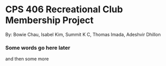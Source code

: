 # CPS 406 Recreational Club Membership Project
By: Bowie Chau, Isabel Kim, Summit K C, Thomas Imada, Adeshvir Dhillon
### Some words go here later
and then some more
